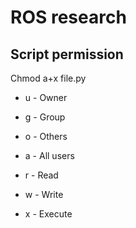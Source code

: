 # ROS research

## Script permission

Chmod a+x file.py

* u - Owner

* g - Group

* o - Others

* a - All users

* r - Read

* w - Write

* x - Execute
